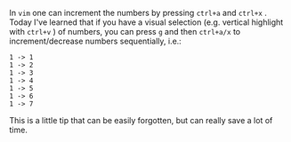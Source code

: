 In `vim` one can increment the numbers by pressing `ctrl+a` and `ctrl+x` . Today I've learned that if you have a visual selection (e.g. vertical highlight with `ctrl+v` ) of numbers, you can press `g` and then `ctrl+a/x` to increment/decrease numbers sequentially, i.e.:

```
1 -> 1
1 -> 2 
1 -> 3  
1 -> 4  
1 -> 5  
1 -> 6  
1 -> 7 
```


This is a little tip that can be easily forgotten, but can really save a lot of time.
